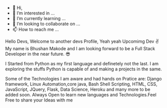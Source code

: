 - 👋 Hi,
- 👀 I’m interested in ...
- 🌱 I’m currently learning ...
- 💞️ I’m looking to collaborate on ...
- 📫 How to reach me ...

Hello Devs, Welcome to another devs Profile, Yeah yeah Upcomimg Dev ✌️
My name is Bhushan Makode and I am looking forward to be a Full Stack Developer in the near future. 😎

I Started from Python as my first language and definetely not the last. I am exploring the stuffs Python is capable of and making a projects in the same.

Some of the Technologies I am aware and had hands on Pratice are: Django framework, Linux Automation,core java, Bash Shell Scripting, HTML, CSS, JavaScript, JQuery, Flask, Data Science, Heroku and many more to be added soon.
Always Open to learn new languages and Technologies.Feel Free to share your Ideas with me

